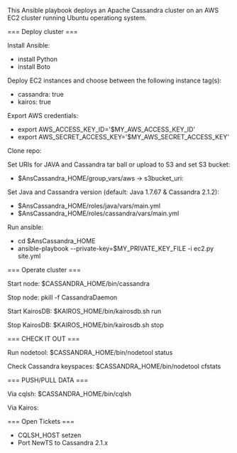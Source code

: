 This Ansible playbook deploys an Apache Cassandra cluster on an AWS EC2 cluster running Ubuntu operationg system.


=== Deploy cluster ===

Install Ansible:
- install Python
- install Boto

Deploy EC2 instances and choose between the following instance tag(s):
- cassandra: true
- kairos: true

Export AWS credentials:
- export AWS_ACCESS_KEY_ID='$MY_AWS_ACCESS_KEY_ID'
- export AWS_SECRET_ACCESS_KEY='$MY_AWS_SECRET_ACCESS_KEY'

Clone repo:

Set URIs for JAVA and Cassandra tar ball or upload to S3 and set S3 bucket:
- $AnsCassandra_HOME/group_vars/aws -> s3bucket_uri:

Set Java and Cassandra version (default: Java 1.7.67 & Cassandra 2.1.2):
- $AnsCassandra_HOME/roles/java/vars/main.yml
- $AnsCassandra_HOME/roles/cassandra/vars/main.yml

Run ansible:
- cd $AnsCassandra_HOME
- ansible-playbook --private-key=$MY_PRIVATE_KEY_FILE -i ec2.py site.yml


=== Operate cluster ===

Start node: $CASSANDRA_HOME/bin/cassandra

Stop node: pkill -f CassandraDaemon

Start KairosDB: $KAIROS_HOME/bin/kairosdb.sh run

Stop KairosDB: $KAIROS_HOME/bin/kairosdb.sh stop


=== CHECK IT OUT ===

Run nodetool: $CASSANDRA_HOME/bin/nodetool status

Check Cassandra keyspaces: $CASSANDRA_HOME/bin/nodetool cfstats


=== PUSH/PULL DATA ===

Via cqlsh: $CASSANDRA_HOME/bin/cqlsh

Via Kairos: 

=== Open Tickets ===
- CQLSH_HOST setzen
- Port NewTS to Cassandra 2.1.x